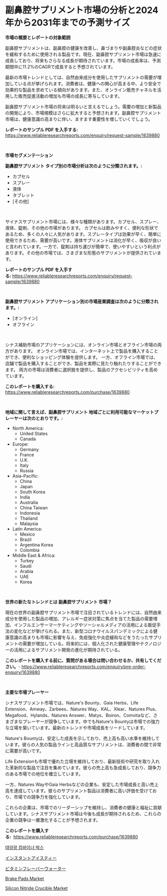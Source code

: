 <p><h1>副鼻腔サプリメント市場の分析と2024年から2031年までの予測サイズ</h1></p><p><strong>市場の概要とレポートの対象範囲</strong></p>
<p><p>副鼻腔サプリメントは、副鼻腔の健康を改善し、鼻づまりや副鼻腔炎などの症状を緩和するために使用される製品です。現在、副鼻腔サプリメント市場は急速に成長しており、将来もさらなる成長が期待されています。市場の成長率は、予測期間中に11.2%のCAGRで成長すると予想されています。</p><p>最新の市場トレンドとしては、自然由来成分を使用したサプリメントの需要が増加している点が挙げられます。消費者は、健康への関心が高まる中、より安全で効果的な製品を求めている傾向があります。また、オンライン販売チャネルを活用した販売促進活動の増加も市場の成長に寄与しています。</p><p>副鼻腔サプリメント市場の将来は明るいと言えるでしょう。需要の増加と新製品の開発により、市場規模はさらに拡大すると予想されます。副鼻腔サプリメント市場は、健康意識の高まりに伴い、ますます重要性を増していくでしょう。</p></p>
<p><strong>レポートのサンプル PDF を入手する:</strong> <a href="https://www.reliableresearchreports.com/enquiry/request-sample/1639880">https://www.reliableresearchreports.com/enquiry/request-sample/1639880</a></p>
<p>&nbsp;</p>
<p><strong>市場セグメンテーション</strong></p>
<p><strong>副鼻腔サプリメント タイプ別の市場分析は次のように分類されます。:</strong></p>
<p><ul><li>カプセル</li><li>スプレー</li><li>液体</li><li>タブレット</li><li>[その他]</li></ul></p>
<p>&nbsp;</p>
<p><p>サイナスサプリメント市場には、様々な種類があります。カプセル、スプレー、液体、錠剤、その他の市場があります。 カプセルは飲みやすく、便利な形状であるため、多くの人々に人気があります。スプレータイプは効果が早く、簡単に使用できるため、需要が高いです。液体サプリメントは消化が早く、吸収が良いと言われています。一方で、錠剤は持ち運びが簡単で、使いやすいという利点があります。その他の市場では、さまざまな形態のサプリメントが提供されています。</p></p>
<p><strong>レポートのサンプル PDF を入手する:</strong>&nbsp;<a href="https://www.reliableresearchreports.com/enquiry/request-sample/1639880">https://www.reliableresearchreports.com/enquiry/request-sample/1639880</a></p>
<p>&nbsp;</p>
<p><strong> 副鼻腔サプリメント アプリケーション別の市場産業調査は次のように分類されます。:</strong></p>
<p><ul><li>[オンライン]</li><li>オフライン</li></ul></p>
<p>&nbsp;</p>
<p><p>シナス補助市場のアプリケーションには、オンライン市場とオフライン市場の両方があります。 オンライン市場では、インターネット上で製品を購入することができ、便利なショッピング体験を提供します。 一方、オフライン市場では、店舗で製品を購入することができ、製品を実際に見たり触れたりすることができます。 両方の市場は消費者に選択肢を提供し、製品のアクセシビリティを高めています。</p></p>
<p><strong>このレポートを購入する:</strong>&nbsp; <a href="https://www.reliableresearchreports.com/purchase/1639880">https://www.reliableresearchreports.com/purchase/1639880</a></p>
<p>&nbsp;</p>
<p><strong>地域に関して言えば、副鼻腔サプリメント 地域ごとに利用可能なマーケットプレーヤーは次のとおりです。:</strong></p>
<p><ul>
    <li>
        North America:
        <ul>
            <li>United States</li>
            <li>Canada</li>
        </ul>
    </li>
    <li>
        Europe:
        <ul>
            <li>Germany</li>
            <li>France</li>
            <li>U.K.</li>
            <li>Italy</li>
            <li>Russia</li>
        </ul>
    </li>
    <li>
        Asia-Pacific:
        <ul>
            <li>China</li>
            <li>Japan</li>
            <li>South Korea</li>
            <li>India</li>
            <li>Australia</li>
            <li>China Taiwan</li>
            <li>Indonesia</li>
            <li>Thailand</li>
            <li>Malaysia</li>
        </ul>
    </li>
    <li>
        Latin America:
        <ul>
            <li>Mexico</li>
            <li>Brazil</li>
            <li>Argentina Korea</li>
            <li>Colombia</li>
        </ul>
    </li>
    <li>
        Middle East & Africa:
        <ul>
            <li>Turkey</li>
            <li>Saudi</li>
            <li>Arabia</li>
            <li>UAE</li>
            <li>Korea</li>
        </ul>
    </li>
    </ul></p>
<p>&nbsp;</p>
<p><strong>世界の新たなトレンドとは 副鼻腔サプリメント 市場？</strong></p>
<p><p>現在の世界の副鼻腔サプリメント市場で注目されているトレンドには、自然由来成分を使用した製品の増加、アレルギー症状対策に焦点を当てた製品の需要増加、インフルエンサーマーケティングやソーシャルメディアの活用による販促手法の変化などが挙げられる。また、新型コロナウイルスパンデミックによる健康意識の高まりも市場に影響を与え、免疫強化や炎症緩和などをうたったサプリメントの需要が増加している。将来的には、個人化された健康管理やテクノロジーの活用によるサプリメント開発の進化が期待されている。</p></p>
<p><strong>このレポートを購入する前に、質問がある場合は問い合わせるか、共有してください。</strong>- <a href="https://www.reliableresearchreports.com/enquiry/pre-order-enquiry/1639880">https://www.reliableresearchreports.com/enquiry/pre-order-enquiry/1639880</a></p>
<p>&nbsp;</p>
<p><strong>主要な市場プレーヤー</strong></p>
<p><p>シナスサプリメント市場では、Nature's Bounty、Gaia Herbs、Life Extension、Amway、Zarbees、Natures Way、KAL、Xlear、Natures Plus、Megafood、Hylands、Natures Answer、Matys、Boiron、Comvitaなど、さまざまなプレーヤーが競争しています。中でもNature's Bountyは市場での強力な立場を築いています。最新のトレンドや市場成長をリードしています。</p><p>Nature's Bountyは、安定した成長を示しており、売上高も高い水準を維持しています。彼らの人気の製品ラインと高品質なサプリメントは、消費者の間で非常に需要が高いです。</p><p>Life Extensionも市場で優れた立場を維持しており、最新技術や研究を取り入れた革新的な製品で注目を集めています。彼らの売上高も急成長しており、競争力のある市場での地位を確立しています。</p><p>一方、Natures WayやGaia Herbsなどの企業も、安定した市場成長と高い売上高を達成しています。彼らのサプリメント製品は消費者に高い評価を受けており、市場での競争力を強化しています。</p><p>これらの企業は、市場でのリーダーシップを維持し、消費者の健康と福祉に貢献しています。シナスサプリメント市場は今後も成長が期待されるため、これらの企業の競争は一層激化することが予想されます。</p></p>
<p><strong>このレポートを購入する:</strong>&nbsp;&nbsp;<a href="https://www.reliableresearchreports.com/purchase/1639880">https://www.reliableresearchreports.com/purchase/1639880</a></p>
<p><p><a href="https://medium.com/@hermanokutneva7878567/%ED%83%9C%EC%96%91%EA%B4%91-%EC%BB%B4%EB%B0%94%EC%9D%B4%EB%84%88-%EB%B0%95%EC%8A%A4-%EC%8B%9C%EC%9E%A5-%EC%8B%9C%EC%9E%A5-%EC%A0%90%EC%9C%A0%EC%9C%A8-%EC%8B%9C%EC%9E%A5-%EB%8F%99%ED%96%A5-%EA%B7%B8%EB%A6%AC%EA%B3%A0-%EB%AF%B8%EB%9E%98-%EC%84%B1%EC%9E%A5-%ED%83%90%EC%82%AC-0881670670e9">태양광 컴바이너 박스</a></p><p><a href="https://github.com/cbigkbh02719/Market-Research-Report-List-1/blob/main/44927819477.md">インスタントアイスティー</a></p><p><a href="https://github.com/ReganWisoky2023/Market-Research-Report-List-1/blob/main/69458599478.md">ビタミンフレーバーウォーター</a></p><p><a href="https://issuu.com/reportprime-2/docs/brake-pads-market-size-2030.pptx">Brake Pads Market</a></p><p><a href="https://skillful-vermicelli-b89.notion.site/Silicon-Nitride-Crucible-Market-Research-Report-Unlocks-Analysis-on-the-Market-Financial-Status-Mar-bb60ac58d34d445297d791e951ba309c">Silicon Nitride Crucible Market</a></p></p>